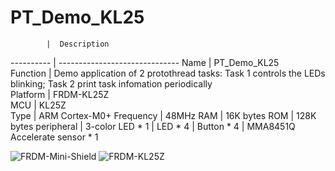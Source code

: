 # PT_Demo_KL25
            |  Description                              
 ---------- | ------------------------------
 Name       | PT_Demo_KL25                                           
 Function   | Demo application of 2 protothread tasks: Task 1 controls the LEDs blinking; Task 2 print task infomation periodically                           
 Platform   | FRDM-KL25Z                           
 MCU        | KL25Z                                     
 Type       | ARM Cortex-M0+
 Frequency  | 48MHz
 RAM        | 16K bytes
 ROM        | 128K bytes
 peripheral | 3-color LED * 1
            | LED * 4
            | Button * 4
            | MMA8451Q Accelerate sensor * 1
            
           
 ![FRDM-Mini-Shield](https://github.com/ianhom/MOE/blob/master/Documents/Pic/mini-shield.png?raw=true)
 ![FRDM-KL25Z](https://github.com/ianhom/MOE/blob/master/Documents/Pic/FRDM-KL25Z.png?raw=true)
